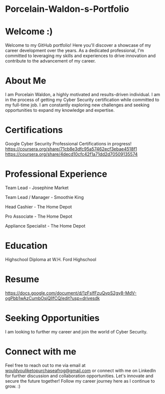 # Porcelain-Waldon-s-Portfolio
# Welcome :)
Welcome to my GitHub portfolio! Here you'll discover a showcase of my career development over the years. As a dedicated professional, I'm committed to leveraging my skills and experiences to drive innovation and contribute to the advancement of my career. 
# About Me
I am Porcelain Waldon, a highly motivated and results-driven individual. I am in the process of getting my Cyber Security certification while committed to my full-time job. I am constantly exploring new challenges and seeking opportunities to expand my knowledge and expertise.
# Certifications
Google Cyber Security Professional Certifications in progress!
https://coursera.org/share/71cb8e3dfc95a57462ecf3ebae4518f1
https://coursera.org/share/4decd10cfc42f1a71dd2d70509135574
# Professional Experience
Team Lead - Josephine Market

Team Lead / Manager - Smoothie King

Head Cashier - The Home Depot

Pro Associate - The Home Depot

Appliance Specialist - The Home Depot
 # Education
 Highschool Diploma at W.H. Ford Highschool
 # Resume
 https://docs.google.com/document/d/1zFslfFzuQvpS2gy8-MdV-ogPbb1wAzCumbOsjQllfCQ/edit?usp=drivesdk
 # Seeking Opportunities
 I am looking to further my career and join the world of Cyber Security. 
 # Connect with me
 Feel free to reach out to me via email at wouldyouliketopurchaseafrog@gmail.com or connect with me on LinkedIn for further discussion and collaboration opportunities. Let's innovate and secure the future together! Follow my career journey here as I continue to grow. :)
